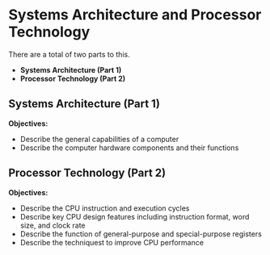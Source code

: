 # Systems Architecture and Processor Technology
There are a total of two parts to this. <br>
- **Systems Architecture (Part 1)**
- **Processor Technology (Part 2)**

## Systems Architecture (Part 1)
**Objectives:**
- Describe the general capabilities of a computer
- Describe the computer hardware components and their functions

## Processor Technology (Part 2)
**Objectives:**
- Describe the CPU instruction and execution cycles
- Describe key CPU design features including instruction format, word size, and clock rate
- Describe the function of general-purpose and special-purpose registers
- Describe the techniquest to improve CPU performance






































